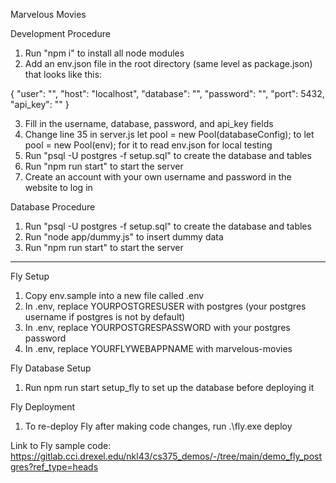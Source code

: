 Marvelous Movies

Development Procedure

1. Run "npm i" to install all node modules
2. Add an env.json file in the root directory (same level as package.json) that looks like this:

{
	"user": "",
	"host": "localhost",
	"database": "",
	"password": "",
	"port": 5432,
	"api_key": ""
}

3. Fill in the username, database, password, and api_key fields
4. Change line 35 in server.js let pool = new Pool(databaseConfig); to let pool = new Pool(env); for it to read env.json for local testing
5. Run "psql -U postgres -f setup.sql" to create the database and tables
6. Run "npm run start" to start the server
7. Create an account with your own username and password in the website to log in


Database Procedure
1. Run "psql -U postgres -f setup.sql" to create the database and tables
2. Run "node app/dummy.js" to insert dummy data
3. Run "npm run start" to start the server

---------------------------------------------------------------------------------------------------------------------------
   
Fly Setup
1. Copy env.sample into a new file called .env
2. In .env, replace YOURPOSTGRESUSER with postgres (your postgres username if postgres is not by default)
3. In .env, replace YOURPOSTGRESPASSWORD with your postgres password
4. In .env, replace YOURFLYWEBAPPNAME with marvelous-movies

Fly Database Setup
1. Run npm run start setup_fly to set up the database before deploying it

Fly Deployment
1. To re-deploy Fly after making code changes, run .\fly.exe deploy  

Link to Fly sample code: https://gitlab.cci.drexel.edu/nkl43/cs375_demos/-/tree/main/demo_fly_postgres?ref_type=heads
